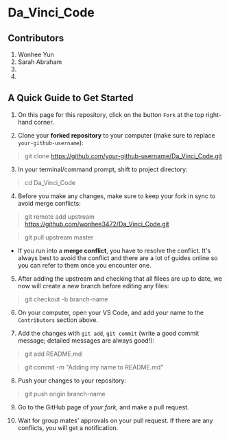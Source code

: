 # Da_Vinci_Code

## Contributors
1. Wonhee Yun
2. Sarah Abraham
3.
4. 

## A Quick Guide to Get Started

1. On this page for this repository, click on the button `Fork` at the top right-hand corner.

2. Clone your **forked repository** to your computer (make sure to replace `your-github-username`):
  > git clone https://github.com/your-github-username/Da_Vinci_Code.git

3. In your terminal/command prompt, shift to project directory:
  > cd Da_Vinci_Code

4. Before you make any changes, make sure to keep your fork in sync to avoid merge conflicts:
  > git remote add upstream https://github.com/wonhee3472/Da_Vinci_Code.git
  
  > git pull upstream master

* If you run into a **merge conflict**, you have to resolve the conflict. It's always best to avoid the conflict and there are a lot of guides online so you can refer to them once you encounter one.

5. After adding the upstream and checking that all filees are up to date, we now will create a new branch before editing any files:
  > git checkout -b branch-name

6. On your computer, open your VS Code, and add your name to the `Contributors` section above.

7. Add the changes with `git add`, `git commit` (write a good commit message; detailed messages are always good!):
  > git add README.md
  
  > git commit -m "Adding my name to README.md"

8. Push your changes to your repository:
  > git push origin branch-name

9. Go to the GitHub page of *your fork*, and make a pull request.

10. Wait for group mates' approvals on your pull request. If there are any conflicts, you will get a notification.
